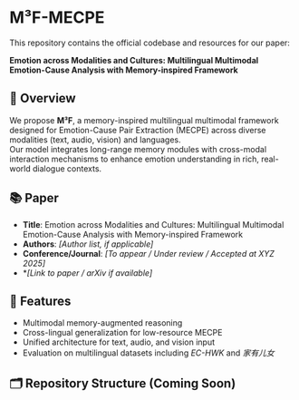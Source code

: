 # M³F-MECPE

This repository contains the official codebase and resources for our paper:

**Emotion across Modalities and Cultures: Multilingual Multimodal Emotion-Cause Analysis with Memory-inspired Framework**

## 📌 Overview

We propose **M³F**, a memory-inspired multilingual multimodal framework designed for Emotion-Cause Pair Extraction (MECPE) across diverse modalities (text, audio, vision) and languages.  
Our model integrates long-range memory modules with cross-modal interaction mechanisms to enhance emotion understanding in rich, real-world dialogue contexts.

## 📚 Paper

- **Title**: Emotion across Modalities and Cultures: Multilingual Multimodal Emotion-Cause Analysis with Memory-inspired Framework  
- **Authors**: *[Author list, if applicable]*  
- **Conference/Journal**: *[To appear / Under review / Accepted at XYZ 2025]*  
- **[Link to paper / arXiv if available]*

## 🔧 Features

- Multimodal memory-augmented reasoning
- Cross-lingual generalization for low-resource MECPE
- Unified architecture for text, audio, and vision input
- Evaluation on multilingual datasets including *EC-HWK* and *家有儿女*

## 🗂️ Repository Structure (Coming Soon)


